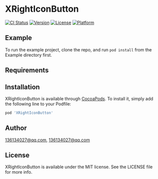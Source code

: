 # XRightIconButton

[![CI Status](https://img.shields.io/travis/136134027@qq.com/XRightIconButton.svg?style=flat)](https://travis-ci.org/136134027@qq.com/XRightIconButton)
[![Version](https://img.shields.io/cocoapods/v/XRightIconButton.svg?style=flat)](https://cocoapods.org/pods/XRightIconButton)
[![License](https://img.shields.io/cocoapods/l/XRightIconButton.svg?style=flat)](https://cocoapods.org/pods/XRightIconButton)
[![Platform](https://img.shields.io/cocoapods/p/XRightIconButton.svg?style=flat)](https://cocoapods.org/pods/XRightIconButton)

## Example

To run the example project, clone the repo, and run `pod install` from the Example directory first.

## Requirements

## Installation

XRightIconButton is available through [CocoaPods](https://cocoapods.org). To install
it, simply add the following line to your Podfile:

```ruby
pod 'XRightIconButton'
```

## Author

136134027@qq.com, 136134027@qq.com

## License

XRightIconButton is available under the MIT license. See the LICENSE file for more info.
